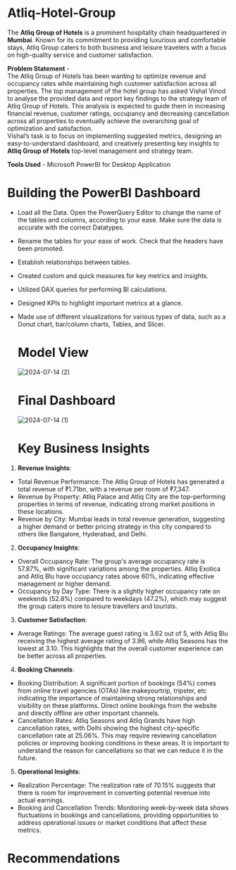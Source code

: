 # Atliq-Hotel-Group   

The **Atliq Group of Hotels** is a prominent hospitality chain headquartered in **Mumbai**. Known for its commitment to providing luxurious and comfortable stays, Atliq Group caters to both business and leisure travelers with a focus on high-quality service and customer satisfaction.



**Problem Statement** -    
The Atliq Group of Hotels has been wanting to optimize revenue and occupancy rates while maintaining high customer satisfaction across all properties. The top management of the hotel group has asked Vishal Vinod to analyse the provided data and report key findings to the strategy team of Atliq Group of Hotels. This analysis is expected to guide them in increasing financial revenue, customer ratings, occupancy and decreasing cancellation across all properties to eventually achieve the overarching goal of optimization and satisfaction.   
Vishal’s task is to focus on implementing suggested metrics, designing an easy-to-understand dashboard, and creatively presenting key insights to **Atliq Group of Hotels** top-level management and strategy team.    

**Tools Used** - Microsoft PowerBI for Desktop Application    



# Building the PowerBI Dashboard   




* Load all the Data. Open the PowerQuery Editor to change the name of the tables and columns, according to your ease. Make sure the data is accurate with the correct Datatypes.     
* Rename the tables for your ease of work. Check that the headers have been promoted.      
* Establish relationships between tables.      
* Created custom and quick measures for key metrics and insights.      
* Utilized DAX queries for performing BI calculations.   
* Designed KPIs to highlight important metrics at a glance.       
* Made use of different visualizations for various types of data, such as a Donut chart, bar/column charts, Tables, and Slicer.



  # Model View

  ![2024-07-14 (2)](https://github.com/user-attachments/assets/bd7a776a-f3cf-4277-904c-23e68dbe6290)

  # Final Dashboard

  ![2024-07-14 (1)](https://github.com/user-attachments/assets/ffec24b5-f54b-4c2d-b8ba-e9001ff80c7c)



  # Key Business Insights

1. **Revenue Insights**:   
* Total Revenue Performance: The Atliq Group of Hotels has generated a total revenue of ₹1.71bn, with a revenue per room of ₹7,347.
* Revenue by Property: Atliq Palace and Atliq City are the top-performing properties in terms of revenue, indicating strong market positions in these locations.
* Revenue by City: Mumbai leads in total revenue generation, suggesting a higher demand or better pricing strategy in this city compared to others like Bangalore, Hyderabad, and Delhi.

2. **Occupancy Insights**:

* Overall Occupancy Rate: The group's average occupancy rate is 57.87%, with significant variations among the properties. Atliq Exotica and Atliq Blu have occupancy rates above 60%, indicating effective management or higher demand.
* Occupancy by Day Type: There is a slightly higher occupancy rate on weekends (52.8%) compared to weekdays (47.2%), which may suggest the group caters more to leisure travellers and tourists.

3. **Customer Satisfaction**:

* Average Ratings: The average guest rating is 3.62 out of 5, with Atliq Blu receiving the highest average rating of 3.96, while Atliq Seasons has the lowest at 3.10. This highlights that the overall customer experience can be better across all properties.

4. **Booking Channels**:

* Booking Distribution: A significant portion of bookings (54%) comes from online travel agencies (OTAs) like makeyourtrip, tripster, etc indicating the importance of maintaining strong relationships and visibility on these platforms. Direct online bookings from the website and directly offline are other important channels.
* Cancellation Rates: Atliq Seasons and Atliq Grands have high cancellation rates, with Delhi showing the highest city-specific cancellation rate at 25.06%. This may require reviewing cancellation policies or improving booking conditions in these areas. It is important to understand the reason for cancellations so that we can reduce it in the future.

5. **Operational Insights**:   

* Realization Percentage: The realization rate of 70.15% suggests that there is room for improvement in converting potential revenue into actual earnings.
* Booking and Cancellation Trends: Monitoring week-by-week data shows fluctuations in bookings and cancellations, providing opportunities to address operational issues or market conditions that affect these metrics.



# Recommendations




